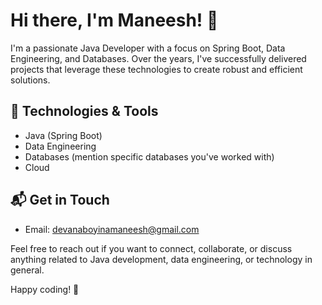 # Hi there, I'm Maneesh! 👋

I'm a passionate Java Developer with a focus on Spring Boot, Data Engineering, and Databases. Over the years, I've successfully delivered projects that leverage these technologies to create robust and efficient solutions.

## 🔧 Technologies & Tools
- Java (Spring Boot)
- Data Engineering
- Databases (mention specific databases you've worked with)
- Cloud


## 📬 Get in Touch

- Email: devanaboyinamaneesh@gmail.com

Feel free to reach out if you want to connect, collaborate, or discuss anything related to Java development, data engineering, or technology in general.

Happy coding! 🚀
